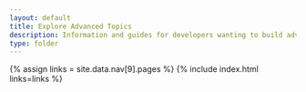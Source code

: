 ```yaml
---
layout: default
title: Explore Advanced Topics
description: Information and guides for developers wanting to build advanced capabilities into TinyMCE.
type: folder
---
```

{% assign links = site.data.nav[9].pages %}
{% include index.html links=links %}
